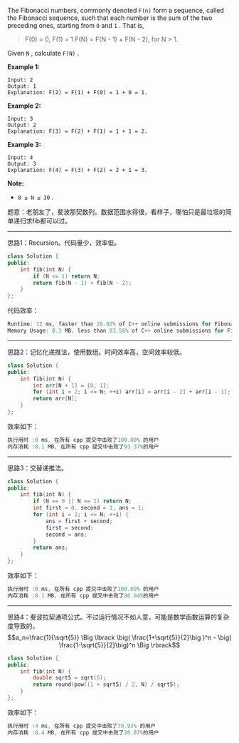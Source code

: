 The Fibonacci numbers, commonly denoted `F(n)` form a sequence, called the Fibonacci sequence, such that each number is the sum of the two preceding ones, starting from `0` and `1` . That is,
>F(0) = 0,   F(1) = 1
F(N) = F(N - 1) + F(N - 2), for N > 1.

Given `N` , calculate `F(N)` .

 **Example 1:**
```
Input: 2
Output: 1
Explanation: F(2) = F(1) + F(0) = 1 + 0 = 1.
```
**Example 2:**
```
Input: 3
Output: 2
Explanation: F(3) = F(2) + F(1) = 1 + 1 = 2.
```

**Example 3:**
```
Input: 4
Output: 3
Explanation: F(4) = F(3) + F(2) = 2 + 1 = 3.
```

**Note:**
-	`0 ≤ N ≤ 30` .
	
题意：老朋友了，斐波那契数列。数据范围水得很，看样子，哪怕只是最垃圾的简单递归求fib都可以过。

---
思路1：Recursion。代码量少，效率低。
```cpp
class Solution {
public:
    int fib(int N) {
        if (N <= 1) return N;
        return fib(N - 1) + fib(N - 2);
    }
};
```
代码效率：
```cpp
Runtime: 12 ms, faster than 26.02% of C++ online submissions for Fibonacci Number.
Memory Usage: 8.3 MB, less than 83.58% of C++ online submissions for Fibonacci Number.
```

---
思路2：记忆化递推法，使用数组。时间效率高，空间效率较低。
```cpp
class Solution {
public:
    int fib(int N) { 
        int arr[N + 1] = {0, 1};
        for (int i = 2; i <= N; ++i) arr[i] = arr[i - 2] + arr[i - 1];
        return arr[N];
    }
};
```
效率如下：
```cpp
执行用时 :0 ms, 在所有 cpp 提交中击败了100.00% 的用户
内存消耗 :8.1 MB, 在所有 cpp 提交中击败了93.37%的用户
```

---
思路3：交替递推法。
```cpp
class Solution {
public:
    int fib(int N) {
        if (N == 0 || N == 1) return N;
        int first = 0, second = 1, ans = 1;
        for (int i = 2; i <= N; ++i) {
            ans = first + second;
            first = second;
            second = ans;
        }
        return ans;
    }
};
```
效率如下：
```cpp
执行用时 :0 ms, 在所有 cpp 提交中击败了100.00% 的用户
内存消耗 :8.1 MB, 在所有 cpp 提交中击败了86.04%的用户
```
---
思路4：斐波拉契通项公式。不过运行情况不如人意，可能是数学函数运算的复杂度导致的。$$a_n=\frac{1}{\sqrt{5}} \Big \lbrack \big( \frac{1+\sqrt{5}}{2}\big )^n - \big( \frac{1-\sqrt{5}}{2}\big)^n \Big \rbrack$$
 
```cpp
class Solution {
public:
    int fib(int N) {
        double sqrt5 = sqrt(5);
        return round(pow((1 + sqrt5) / 2, N) / sqrt5);
    }
};
```
效率如下：
```cpp
执行用时 :4 ms, 在所有 cpp 提交中击败了79.93% 的用户
内存消耗 :8.4 MB, 在所有 cpp 提交中击败了20.07%的用户
```

